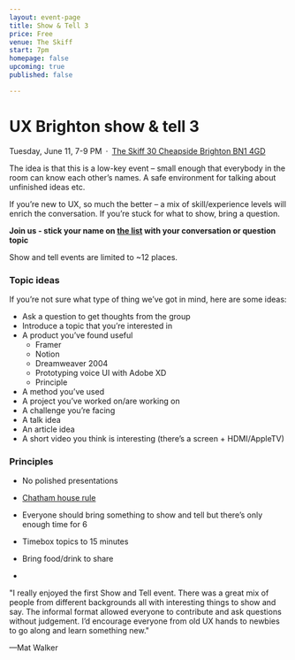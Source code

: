 ```yaml
---
layout: event-page	
title: Show & Tell 3
price: Free
venue: The Skiff
start: 7pm
homepage: false
upcoming: true
published: false

---
```



# UX Brighton show & tell 3
Tuesday, June 11, 7-9 PM · [The Skiff 30 Cheapside Brighton BN1 4GD](https://www.google.com/maps/place/The+Skiff/@50.829334,-0.138472,15z/data=!4m5!3m4!1s0x0:0xa82eae645ae91b0f!8m2!3d50.829334!4d-0.138472?shorturl=1)

The idea is that this is a low-key event – small enough that everybody in the room can know each other’s names. A safe environment for talking about unfinished ideas etc.

If you’re new to UX, so much the better – a mix of skill/experience levels will enrich the conversation. If you’re stuck for what to show, bring a question.

**Join us - stick your name on [the list](xxx) with your conversation or question topic**

Show and tell events are limited to ~12 places. 

### Topic ideas

If you’re not sure what type of thing we’ve got in mind, here are some ideas:

- Ask a question to get thoughts from the group
- Introduce a topic that you’re interested in
- A product you’ve found useful
	- Framer
	- Notion
	- Dreamweaver 2004
	- Prototyping voice UI with Adobe XD
	- Principle
- A method you’ve used
- A project you’ve worked on/are working on
- A challenge you’re facing
- A talk idea
- An article idea
- A short video you think is interesting (there’s a screen + HDMI/AppleTV)

### Principles 

- No polished presentations
- [Chatham house rule](https://www.chathamhouse.org/chatham-house-rule)
- Everyone should bring something to show and tell but there’s only enough time for 6
- Timebox topics to 15 minutes
- Bring food/drink to share

-

"I really enjoyed the first Show and Tell event. There was a great mix of people from different backgrounds all with interesting things to show and say. The informal format allowed everyone to contribute and ask questions without judgement. I’d encourage everyone from old UX hands to newbies to go along and learn something new."
	
—Mat Walker
